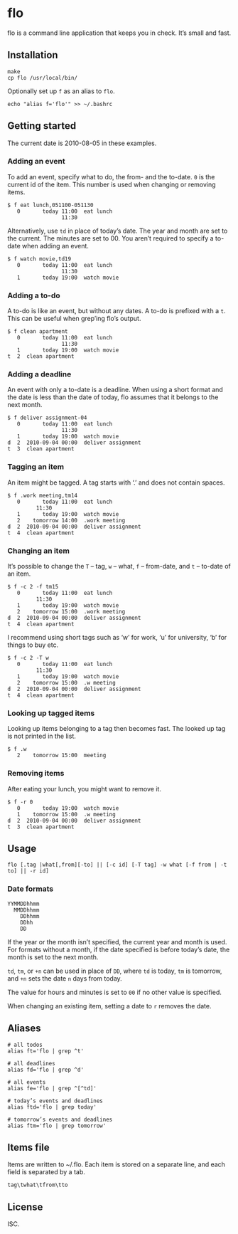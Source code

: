 # flo

flo is a command line application that keeps you in check. It’s small and fast.

## Installation

    make
    cp flo /usr/local/bin/

Optionally set up `f` as an alias to `flo`.

    echo "alias f='flo'" >> ~/.bashrc

## Getting started

The current date is 2010-08-05 in these examples.

### Adding an event

To add an event, specify what to do, the from- and the to-date. `0` is the
current id of the item. This number is used when changing or removing items.

    $ f eat lunch,051100-051130
       0       today 11:00  eat lunch
                     11:30

Alternatively, use `td` in place of today’s date. The year and month are set
to the current. The minutes are set to 00. You aren’t required to specify a
to-date when adding an event.

    $ f watch movie,td19
       0       today 11:00  eat lunch
                     11:30
       1       today 19:00  watch movie

### Adding a to-do

A to-do is like an event, but without any dates. A to-do is prefixed with a `t`.
This can be useful when grep’ing flo’s output.

    $ f clean apartment
       0       today 11:00  eat lunch
                     11:30
       1       today 19:00  watch movie
    t  2  clean apartment

### Adding a deadline

An event with only a to-date is a deadline. When using a short format and the
date is less than the date of today, flo assumes that it belongs to the next
month.

    $ f deliver assignment-04
       0       today 11:00  eat lunch
                     11:30
       1       today 19:00  watch movie
    d  2  2010-09-04 00:00  deliver assignment
    t  3  clean apartment

### Tagging an item

An item might be tagged. A tag starts with ‘.’ and does not contain spaces.

    $ f .work meeting,tm14
       0       today 11:00  eat lunch
		     11:30
       1       today 19:00  watch movie
       2    tomorrow 14:00  .work meeting
    d  2  2010-09-04 00:00  deliver assignment
    t  4  clean apartment

### Changing an item

It’s possible to change the `T` – tag, `w` – what, `f` – from-date, and
`t` – to-date of an item.

    $ f -c 2 -f tm15
       0       today 11:00  eat lunch
		     11:30
       1       today 19:00  watch movie
       2    tomorrow 15:00  .work meeting
    d  2  2010-09-04 00:00  deliver assignment
    t  4  clean apartment

I recommend using short tags such as ‘w’ for work, ‘u’ for university,
‘b’ for things to buy etc.

    $ f -c 2 -T w
       0       today 11:00  eat lunch
		     11:30
       1       today 19:00  watch movie
       2    tomorrow 15:00  .w meeting
    d  2  2010-09-04 00:00  deliver assignment
    t  4  clean apartment

### Looking up tagged items

Looking up items belonging to a tag then becomes fast. The looked up tag is not
printed in the list.

    $ f .w
       2    tomorrow 15:00  meeting

### Removing items

After eating your lunch, you might want to remove it.

    $ f -r 0
       0       today 19:00  watch movie
       1    tomorrow 15:00  .w meeting
    d  2  2010-09-04 00:00  deliver assignment
    t  3  clean apartment

## Usage

    flo [.tag |what[,from][-to] || [-c id] [-T tag] -w what [-f from | -t to] || -r id]

### Date formats

    YYMMDDhhmm
      MMDDhhmm
        DDhhmm
        DDhh
        DD

If the year or the month isn’t specified, the current year and month is used.
For formats without a month, if the date specified is before today’s date, the
month is set to the next month.

`td`, `tm`, or `+n` can be used in place of `DD`, where `td` is today, `tm` is
tomorrow, and `+n` sets the date `n` days from today.

The value for hours and minutes is set to `00` if no other value is specified.

When changing an existing item, setting a date to `r` removes the date.

## Aliases

    # all todos
    alias ft='flo | grep ^t' 

    # all deadlines
    alias fd='flo | grep ^d' 

    # all events
    alias fe='flo | grep ^[^td]' 

    # today’s events and deadlines
    alias ftd='flo | grep today' 

    # tomorrow’s events and deadlines
    alias ftm='flo | grep tomorrow' 

## Items file

Items are written to ~/.flo. Each item is stored on a separate line, and each
field is separated by a tab.

    tag\twhat\tfrom\tto

## License

ISC.

